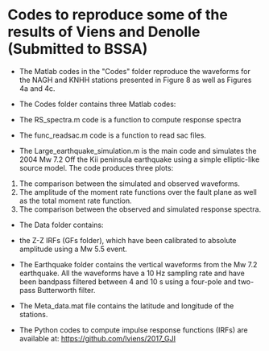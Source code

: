 # Codes to reproduce some of the results of Viens and Denolle (Submitted to BSSA)

- The Matlab codes in the "Codes" folder reproduce the waveforms for the NAGH and KNHH stations presented in Figure 8 as well as Figures 4a and 4c. <br/>

- The Codes folder contains three Matlab codes: 
 - The RS_spectra.m code is a function to compute response spectra
 - The func_readsac.m code is a function to read sac files.
 - The Large_earthquake_simulation.m is the main code and simulates the 2004 Mw 7.2 Off the Kii peninsula earthquake using a simple elliptic-like source model. The code produces three plots: <br/>
  1) The comparison between the simulated and observed waveforms. <br/>
  2) The amplitude of the moment rate functions over the fault plane as well as the total moment rate function. <br/>
  3) The comparison between the observed and simulated response spectra. <br/>
  
- The Data folder contains:  <br/>
 - the Z-Z IRFs (GFs folder), which have been calibrated to absolute amplitude using a Mw 5.5 event.  <br/>
 - The Earthquake folder contains the vertical waveforms from the Mw 7.2 earthquake. All the waveforms have a 10 Hz sampling rate and have been bandpass filtered between 4 and 10 s using a four-pole and two-pass Butterworth filter. <br/>
 - The Meta_data.mat file contains the latitude and longitude of the stations. <br/>
  
  
- The Python codes to compute impulse response functions (IRFs) are available at: https://github.com/lviens/2017_GJI <br/>
